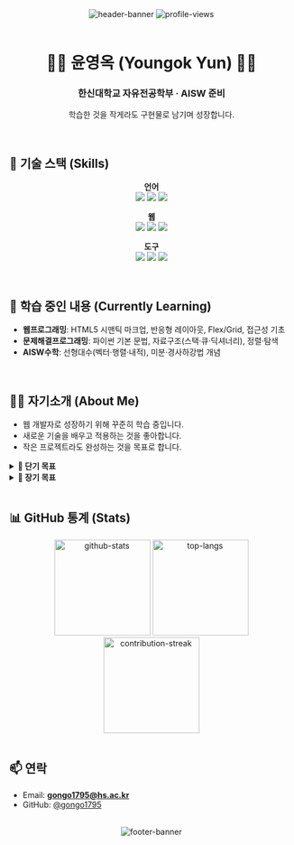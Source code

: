 <!-- Header -->
<div align="center">

  <!-- 제목 배너 -->
  <img src="https://capsule-render.vercel.app/api?type=slice&color=0:4682B4,100:AFEEEE&height=200&section=header&text=안녕하세요!👋&fontSize=70&animation=fadeIn" alt="header-banner" />

  <!-- 조회수 -->
  <img src="https://komarev.com/ghpvc/?username=gongo1795&label=Profile%20views&color=0ca4a5&style=flat" alt="profile-views" />
</div>

<br>

<!-- 이름/소개 -->
<div align="center">
  
# 👩‍💻 윤영옥 (Youngok Yun) 👩‍💻
### 한신대학교 자유전공학부 · AISW 준비

학습한 것을 작게라도 구현물로 남기며 성장합니다.

</div>

<br>

## 🚀 기술 스택 (Skills)
<div align="center">

**언어**  
<img src="https://img.shields.io/badge/Python-3776AB?style=for-the-badge&logo=python&logoColor=white">
<img src="https://img.shields.io/badge/Java-007396?style=for-the-badge&logo=openjdk&logoColor=white">
<img src="https://img.shields.io/badge/C-A8B9CC?style=for-the-badge&logo=c&logoColor=white">

**웹**  
<img src="https://img.shields.io/badge/HTML5-E34F26?style=for-the-badge&logo=html5&logoColor=white">
<img src="https://img.shields.io/badge/CSS3-1572B6?style=for-the-badge&logo=css3&logoColor=white">
<img src="https://img.shields.io/badge/JavaScript-323330?style=for-the-badge&logo=javascript&logoColor=F7DF1E">

**도구**  
<img src="https://img.shields.io/badge/Git-F05032?style=for-the-badge&logo=git&logoColor=white">
<img src="https://img.shields.io/badge/GitHub-000000?style=for-the-badge&logo=github&logoColor=white">
<img src="https://img.shields.io/badge/VSCode-007ACC?style=for-the-badge&logo=visualstudiocode&logoColor=white">

</div>

<br>

## 🌱 학습 중인 내용 (Currently Learning)
- **웹프로그래밍**: HTML5 시맨틱 마크업, 반응형 레이아웃, Flex/Grid, 접근성 기초
- **문제해결프로그래밍**: 파이썬 기본 문법, 자료구조(스택·큐·딕셔너리), 정렬·탐색
- **AISW수학**: 선형대수(벡터·행렬·내적), 미분·경사하강법 개념

<br>

## 👨‍💻 자기소개 (About Me)
- 웹 개발자로 성장하기 위해 꾸준히 학습 중입니다.
- 새로운 기술을 배우고 적용하는 것을 좋아합니다.
- 작은 프로젝트라도 완성하는 것을 목표로 합니다.


<details>
  <summary><b>🎯 단기 목표</b></summary>

- 주 3회 커밋
- 매주 1개 이슈/PR 정리
- 한 달에 1번 책 읽기

</details>

<details>
  <summary><b>🎯 장기 목표</b></summary>

- 컴퓨터 활용 능력 1급
- 정보 처리 기사
- 토익 800점 이상

</details>

<br>

## 📊 GitHub 통계 (Stats)
<div align="center">

<img src="https://github-readme-stats.vercel.app/api?username=gongo1795&show_icons=true&theme=default&rank_icon=percentile" height="170" alt="github-stats" />
<img src="https://github-readme-stats.vercel.app/api/top-langs/?username=gongo1795&layout=compact" height="170" alt="top-langs" />
<br/>
<img src="https://streak-stats.demolab.com?user=gongo1795" height="170" alt="contribution-streak" />

</div>

<br>

## 📫 연락
- Email: **gongo1795@hs.ac.kr**
- GitHub: [@gongo1795](https://github.com/gongo1795)

<br>

<!-- Footer -->
<div align="center">
  <img src="https://capsule-render.vercel.app/api?type=slice&color=0:4682B4,100:AFEEEE&height=100&section=footer" alt="footer-banner" />
</div>
